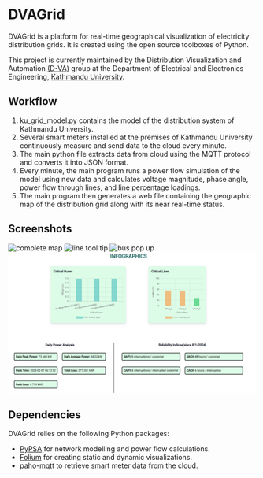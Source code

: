 
# DVAGrid

DVAGrid is a platform for real-time geographical visualization of electricity distribution grids. It is created using the open source toolboxes of Python. 

This project is currently maintained by the Distribution Visualization and Automation [(D-VA)](https://dva.ku.edu.np/) group at the Department of Electrical and Electronics Engineering, [Kathmandu University](https://ku.edu.np/). 




## Workflow
1. ku_grid_model.py contains the model of the distribution system of Kathmandu University. 
2. Several smart meters installed at the premises of Kathmandu University continuously measure and send data to the cloud every minute.
3. The main python file extracts data from cloud using the MQTT protocol and converts it into JSON format. 
4. Every minute, the main program runs a power flow simulation of the model using new data and calculates voltage magnitude, phase angle, power flow through lines, and line percentage loadings.
5. The main program then generates a web file containing the geographic map of the distribution grid along with its near real-time status. 

## Screenshots

![complete map](https://github.com/DVA-Code/Distribution-System-Visualization/assets/95348489/d465653c-bc75-48da-b257-2263bba0c68a)
![line tool tip](https://github.com/DVA-Code/Distribution-System-Visualization/assets/95348489/bcb382cd-9cf3-47e1-9619-30d16e94c552)
![bus pop up](https://github.com/DVA-Code/Distribution-System-Visualization/assets/95348489/3c9779b9-45a0-42d0-926f-f30cfbe78967)
![infographics page](https://github.com/DVA-Code/DVAGrid/blob/master/Python%20implementation/images/infographics_page.png?raw=true)





## Dependencies
DVAGrid relies on the following Python packages:
* [PyPSA](https://pypsa.org/) for network modelling and power flow calculations.
* [Folium](https://pypi.org/project/folium/) for creating static and dynamic visualizations.
* [paho-mqtt](https://pypi.org/project/paho-mqtt/) to retrieve smart meter data from the cloud.
